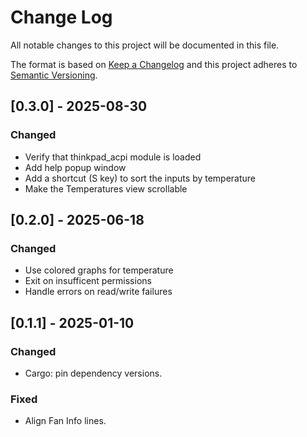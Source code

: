 
# Change Log
All notable changes to this project will be documented in this file.

The format is based on [Keep a Changelog](http://keepachangelog.com/)
and this project adheres to [Semantic Versioning](http://semver.org/).

## [0.3.0] - 2025-08-30

### Changed

- Verify that thinkpad_acpi module is loaded
- Add help popup window
- Add a shortcut (S key) to sort the inputs by temperature
- Make the Temperatures view scrollable

## [0.2.0] - 2025-06-18

### Changed

- Use colored graphs for temperature
- Exit on insufficent permissions
- Handle errors on read/write failures

## [0.1.1] - 2025-01-10

### Changed

- Cargo: pin dependency versions.

### Fixed

- Align Fan Info lines.